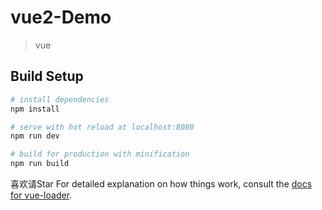 # vue2-Demo

> vue

## Build Setup

``` bash
# install dependencies
npm install

# serve with hot reload at localhost:8080
npm run dev

# build for production with minification
npm run build
```

喜欢请Star
For detailed explanation on how things work, consult the [docs for vue-loader](http://vuejs.github.io/vue-loader).
